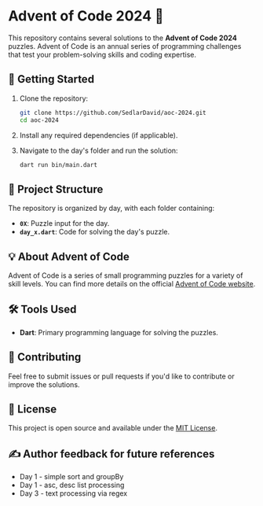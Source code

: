 # Advent of Code 2024 🎄

This repository contains several solutions to the **Advent of Code 2024** puzzles. Advent of Code is an annual series of programming challenges that test your problem-solving skills and coding expertise.

## 🚀 Getting Started

1. Clone the repository:

   ```bash
   git clone https://github.com/SedlarDavid/aoc-2024.git
   cd aoc-2024
   ```

2. Install any required dependencies (if applicable).

3. Navigate to the day's folder and run the solution:
   ```bash
   dart run bin/main.dart
   ```

## 📁 Project Structure

The repository is organized by day, with each folder containing:

- **`0X`**: Puzzle input for the day.
- **`day_x.dart`**: Code for solving the day's puzzle.

## 💡 About Advent of Code

Advent of Code is a series of small programming puzzles for a variety of skill levels. You can find more details on the official [Advent of Code website](https://adventofcode.com/2024).

## 🛠 Tools Used

- **Dart**: Primary programming language for solving the puzzles.

## 🤝 Contributing

Feel free to submit issues or pull requests if you'd like to contribute or improve the solutions.

## 📜 License

This project is open source and available under the [MIT License](LICENSE).

## ✍️ Author feedback for future references

- Day 1 - simple sort and groupBy
- Day 1 - asc, desc list processing
- Day 3 - text processing via regex
